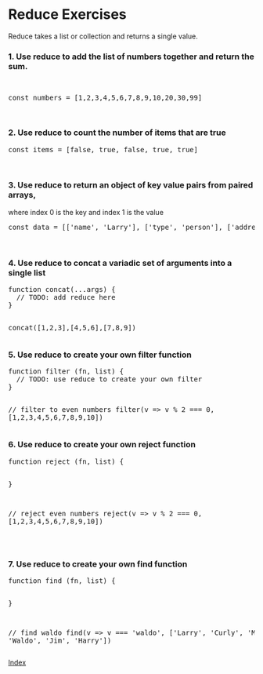 # Reduce Exercises

Reduce takes a list or collection and returns a single value.

### 1. Use reduce to add the list of numbers together and return the sum.

<div class="tonic">
<pre>

const numbers = [1,2,3,4,5,6,7,8,9,10,20,30,99]

</pre>
</div>

### 2. Use reduce to count the number of items that are true

<div class="tonic">
  <pre>
const items = [false, true, false, true, true]

  </pre>
</div>

### 3. Use reduce to return an object of key value pairs from paired arrays,
where index 0 is the key and index 1 is the value

<div class="tonic">
  <pre>
const data = [['name', 'Larry'], ['type', 'person'], ['address', '123 Main Street']]

  </pre>
</div>

### 4. Use reduce to concat a variadic set of arguments into a single list

<div class="tonic">
  <pre>
function concat(...args) {
  // TODO: add reduce here
}

concat([1,2,3],[4,5,6],[7,8,9])
  </pre>
</div>

### 5. Use reduce to create your own filter function

<div class="tonic">
  <pre>
function filter (fn, list) {
  // TODO: use reduce to create your own filter
}

// filter to even numbers
filter(v => v % 2 === 0, [1,2,3,4,5,6,7,8,9,10])
  </pre>
</div>

### 6. Use reduce to create your own reject function

<div class="tonic">
  <pre>
function reject (fn, list) {

}

// reject even numbers
reject(v => v % 2 === 0, [1,2,3,4,5,6,7,8,9,10])

  </pre>
</div>

### 7. Use reduce to create your own find function

<div class="tonic">
  <pre>
function find (fn, list) {

}

// find waldo
find(v => v === 'waldo', ['Larry', 'Curly', 'Moe', 'Waldo', 'Jim', 'Harry'])
  </pre>
</div>


[Index](/)
